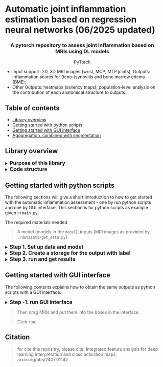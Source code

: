 # Automatic joint inflammation estimation based on regression neural networks (06/2025 updated)
</p>
<!--<h1 align="center"><b>Quantus</b></h1>-->
<h3 align="center"><b>A pytorch repository to assess joint inflammation based on MRIs using DL models</b></h3>
<p align="center">
  PyTorch
<p align="center">
<ul>
  <li> Input support: 2D, 3D MRI images (wrist, MCP, MTP joints), Outputs: inflammation scores for (teno-)synovitis and bone marrow edema (BME), </li>
  <li> Other Outputs: heatmaps (saliency maps), population-level analysis on the contribution of each anatomical structure to outputs.</li>
</ul>
<!--[Shortcut to arxiv draft](https://arxiv.org/abs/2407.01142) -->


## Table of contents
* [Library overview](#library-overview)
* [Getting started with python scripts](#getting-started)
* [Getting started with GUI interface](#gui-interface)
* [Agggregation, combined with segmentation](#Aggregation)


## Library overview
<details>
<summary><b><big>Purpose of this library</big></b></summary>
The purpose of this library is to provide a overview of model architecture, configurations and easy-use GUI interface of our Automatic DL-based MRI analysis of Inflammatory signs in RA (ADMIRA) system for inflammation assessment. It provides details on the training and validation of the study to serve as a reference for future study on similar topics, and provides a basic application of image-in, scores-out automatic system for MRI inflammatio assessment to show the potential ability of such systems in this field.
</details>


<details>
<summary><b><big>Code structure</big></b></summary>
<li>The code structure of this library includes:</li>

> Model architectures
  <details>
  <summary><b><big>models</big></b></summary>
  the folder `models` contains the core functionality of this method with the following structure:
    <li>csv3d.py: the 3D models for inflammation assessment.</li>
    <li>convsharevit.py: the 2D models for inflammation assessment.</li>
    <li>clip_model: a 2D models for inflammation assessment based on pure Convolution neural networks.</li>
    <li>others: supporting files </li>
  </details>


> GUI interface:
  <details>
  <summary><b><big>MIRJIM</big></b></summary>
  The folder contains the codes used for building a onnx- and tkinter- based simple GUI application of the ADMIRA, used for inference runtime evaluation - ~1 second/case based on CPU running the trained models.
  
  > run the `mirjim.py` to launch the application.
  </details>

  
> Other utils:
  <details>
  <summary><b><big>seg_component</big></b></summary>
  The folder contains the code used for the segmentaion of MRIs, for aggregation of the generated saliency maps.
  </details>

</details>


## Getting started with python scripts
The following sections will give a short introduction to how to get started with the automatic inflammation assessment - one by run python scripts and one by GUI interface. This section is for python scripts as example given in `main.py`.

The required materials needed:
> A model (models in the `model`), inputs (MRI images as provided by `./datasets/get_data.py`)

<details>
<summary><b><big>Step 1. Set up data and model</big></b></summary>

The first step is to have the data and model, here we take a trained model in `./trained_weights/Wrist_BME_COR_sumTrue_0.model` as an examples.

```python
import torch
from datasets.get_data import getdata
from models.get_model import getmodel
from trained_weights.get_weight import getweight
from torch.utils.data import DataLoader

# get model
model = getmodel(site, feature, view, score_sum)
# get trained weights
model = getweight(model, site, feature, score_sum, view, order)
model = model.to(torch.device("cuda" if torch.cuda.is_available() else "cpu"))
model.eval()

# get dataset from predefined functions
data, maxidx = getdata(task, site, feature, view, filt, score_sum, path_flag=True)
# set dataloader to feed model
dataloader = DataLoader(data, batch_size=1, shuffle=False, num_workers=1)
```
</details>

<details>
<summary><b><big>Step 2. Create a storage for the output with label</big></b></summary>

The second step is to create a list to store the output.

```python
from utils.get_head import return_head, return_head_gt

res_head= ['ID', 'ScanDatum', 'ID_Timepoint']
if not score_sum:
    res_head.extend(return_head(site, feature))
    res_head.extend(return_head_gt(site, feature))
else:
    res_head.extend(['sums', 'sums_gt'])
df = pd.DataFrame(index=range(maxidx), columns=res_head)
```
</details>


<details>
<summary><b><big>Step 3. run and get results</big></b></summary>

```python
for x, y, z in tqdm(dataloader):
    x = x.to(torch.device("cuda" if torch.cuda.is_available() else "cpu"))
    # Tensor
    with torch.no_grad():
        pred:torch.Tensor = model(x)  # [B, num_scores] Tensor
        for i in range(x.shape[0]):
            pid, ptp = z[i].split('_')  # getpath Done!
            row = [pid, ptp, f'{pid}_{ptp}']
            row.extend(pred[i].cpu().numpy())
            row.extend(y[i].cpu().numpy())
            df.loc[idx] = row
            idx += 1
    # 用pd.concat([df, new_row], ignore_index=True)来添加新的一行数据
df.to_csv(f'./output/{site}_{feature}_{task}_sum{score_sum}.csv')
```

Or you can also feed with single input or unlabelled inputs:

```python
data = torch.from_numpy(np.load('data_source'))
data = torch.unsqueeze(data, dim=0)  # make it 4 dimensional

output = model(x)
df.loc[idx] = output

df.to_csv(f'./output/{site}_{feature}_{task}_sum{score_sum}.csv')
```
</details>


## Getting started with GUI interface
The following contents explains how to obtain the same outputs as python scripts with a GUI interface.

<details>
<summary><b><big>Step -1. run GUI interface</big></b></summary>

> Run `MIRJIM/mirjim.py` with customized hyperparameters:
```python
site = 'anatomical region'
feature = 'inflammation sign'
app = GUI4MIRJIM(f"D:\\ESMIRAcode\\RAMRISinfer\\MIRJIM\\model_out\\{site}_{feature}_multiview_sumFalse_0.onnx", 
                name_str="ONNXImgProcessing", inout_method="drag", num_input=2)
app()
```
</details>

> Then drag MRIs and put them into the boxes in the interface.

> Click `run`.


## Citation
> for cite this repositry, please cite: Integrated feature analysis for deep learning interpretation and class activation maps, arxiv.org/abs/2407.01142


